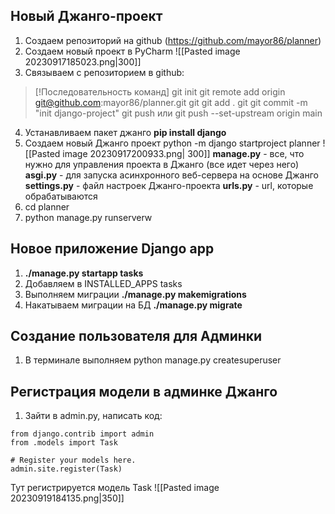 ## Новый Джанго-проект
1. Создаем репозиторий на github (https://github.com/mayor86/planner)
2. Создаем новый проект в PyCharm
![[Pasted image 20230917185023.png|300]]
3. Связываем с репозиторием в github:

> [!Последовательность команд]
> git init
> git remote add origin git@github.com:mayor86/planner.git
> git git add .
> git  git commit -m "init django-project"
> git push или git push --set-upstream origin main  
4. Устанавливаем пакет джанго **pip install django**
5.  Создаем новый Джанго проект python -m django startproject planner
![[Pasted image 20230917200933.png| 300]]
	**manage.py** - все, что нужно для управления проекта в Джанго (все идет через него)
	**asgi.py** - для запуска асинхронного веб-сервера на основе Джанго
	**settings.py** - файл настроек Джанго-проекта
	**urls.py** - url, которые обрабатываются
6.  cd planner
7. python manage.py runserverw


## Новое приложение Django app
1. **./manage.py startapp tasks**
2. Добавляем в INSTALLED_APPS tasks
3. Выполняем миграции **./manage.py makemigrations**
4. Накатываем миграции на БД **./manage.py migrate**

## Создание пользователя для Админки
1. В терминале выполняем python manage.py createsuperuser
## Регистрация модели в админке Джанго
1. Зайти в admin.py, написать код:

```
from django.contrib import admin  
from .models import Task  
  
# Register your models here.  
admin.site.register(Task)
```
Тут регистрируется модель Task
![[Pasted image 20230919184135.png|350]]